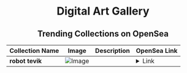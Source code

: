 <div align="center">

# Digital Art Gallery

## Trending Collections on OpenSea

| Collection Name                       | Image                                                                                     | Description                       | OpenSea Link                                                                                          |
|---------------------------------------|-------------------------------------------------------------------------------------------|-----------------------------------|--------------------------------------------------------------------------------------------------------|
| **robot tevik** | ![Image](https://i.seadn.io/s/raw/files/d766c463c96a7108a213c257f50f2252.webp?w=500&auto=format?w=200&auto=format) |  | <details><summary>Link</summary>[robot tevik](https://opensea.io/collection/robot-tevik)</details> |

</div>